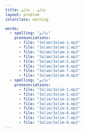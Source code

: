 ```yaml
---
title: عالَم - عالِم
layout: problem
colorclass: warning

words:
  - spelling: "عالَم"
    pronounciations:
      - file: "3alam/3alam-1.mp3"
      - file: "3alam/3alam-2.mp3"
      - file: "3alam/3alam-3.mp3"
      - file: "3alam/3alam-4.mp3"
      - file: "3alam/3alam-5.mp3"
      - file: "3alam/3alam-6.mp3"
      - file: "3alam/3alam-7.mp3"
      - file: "3alam/3alam-8.mp3"
  - spelling: "عالِم"
    pronounciations:
      - file: "3alim/3alim-1.mp3"
      - file: "3alim/3alim-2.mp3"
      - file: "3alim/3alim-3.mp3"
      - file: "3alim/3alim-4.mp3"
      - file: "3alim/3alim-5.mp3"
      - file: "3alim/3alim-6.mp3"
      - file: "3alim/3alim-7.mp3"
      - file: "3alim/3alim-8.mp3"
---
```


